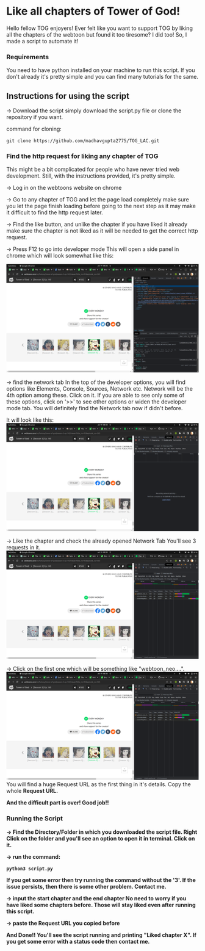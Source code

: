 # Like all chapters of Tower of God!

Hello fellow TOG enjoyers!
Ever felt like you want to support TOG by liking all the chapters of the webtoon but found it too tiresome?
I did too! So, I made a script to automate it!

### Requirements
You need to have python installed on your machine to run this script. If you don't already it's pretty simple and you can find many tutorials for the same.

## Instructions for using the script

-> Download the script
simply download the script.py file or clone the repository if you want. 

command for cloning:

    git clone https://github.com/madhavgupta2775/TOG_LAC.git

### Find the http request for liking any chapter of TOG
This might be a bit complicated for people who have never tried web development. Still, with the instructions provided, it's pretty simple.

-> Log in on the webtoons website on chrome

-> Go to any chapter of TOG and let the page load completely
make sure you let the page finish loading before going to the next step as it may make it difficult to find the http request later.

-> Find the like button, and unlike the chapter if you have liked it already
make sure the chapter is not liked as it will be needed to get the correct http request.

-> Press F12 to go into developer mode
This will open a side panel in chrome which will look somewhat like this:

![DeveloperMode](./developer_mode.png)

-> find the network tab
In the top of the developer options, you will find options like Elements, Console, Sources, Network etc.
Network will be the 4th option among these. Click on it.
If you are able to see only some of these options, click on '>>' to see other options or widen the developer mode tab. You will definitely find the Network tab now if didn't before.

It will look like this:
![NetworkTabInitially](./network_tab_initial.png)

-> Like the chapter and check the already opened Network Tab
You'll see 3 requests in it.
![NetworkTabAfterLike](./network_tab_afterlike.png)

-> Click on the first one which will be something like "webtoon_neo....".
![RequestDetails](./RequestDetails.png)
You will find a huge Request URL as the first thing in it's details. Copy the whole <b>Request URL<b>. 

And the difficult part is over! Good job!!


### Running the Script

-> Find the Directory/Folder in which you downloaded the script file. Right Click on the folder and you'll see an option to open it in terminal. Click on it.

-> run the command:

    python3 script.py
If you get some error then try running the command without the '3'. If the issue persists, then there is some other problem. Contact me.

-> input the start chapter and the end chapter
No need to worry if you have liked some chapters before. Those will stay liked even after running this script.

-> paste the Request URL you copied before


And Done!!
You'll see the script running and printing "Liked chapter X".
If you get some error with a status code then contact me. 






